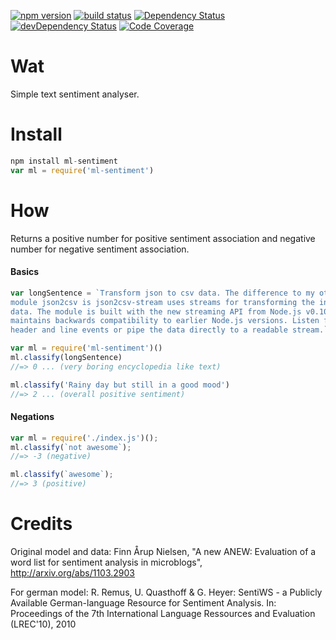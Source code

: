 [![npm version](https://badge.fury.io/js/ml-sentiment.svg)](https://badge.fury.io/js/ml-sentiment)
[![build status](http://img.shields.io/travis/syzer/sentiment-analyser.svg?style=flat)](http://travis-ci.org/syzer/sentiment-analyser)
[![Dependency Status](https://david-dm.org/syzer/sentiment-analyser.svg)](https://david-dm.org/syzer/sentiment-analyser)
[![devDependency Status](https://david-dm.org/syzer/sentiment-analyser/dev-status.svg)](https://david-dm.org/syzer/sentiment-analyser#info=devDependencies)
[![Code Coverage](https://img.shields.io/codecov/c/github/syzer/sentiment-analyser/master.svg)](https://codecov.io/github/syzer/sentiment-analyser?branch=master)
# Wat

Simple text sentiment analyser.


# Install

```js
npm install ml-sentiment
var ml = require('ml-sentiment')
```


# How

Returns a positive number for positive sentiment association
and negative number for negative sentiment association.

#### Basics

```js
var longSentence = `Transform json to csv data. The difference to my other
module json2csv is json2csv-stream uses streams for transforming the incoming
data. The module is built with the new streaming API from Node.js v0.10.0 but
maintains backwards compatibility to earlier Node.js versions. Listen for
header and line events or pipe the data directly to a readable stream.`

var ml = require('ml-sentiment')()
ml.classify(longSentence)
//=> 0 ... (very boring encyclopedia like text)

ml.classify('Rainy day but still in a good mood')
//=> 2 ... (overall positive sentiment)
```

#### Negations

```js
var ml = require('./index.js')();
ml.classify(`not awesome`);
//=> -3 (negative)

ml.classify(`awesome`);
//=> 3 (positive)
```

# Credits

Original model and data:
Finn Årup Nielsen, "A new ANEW: Evaluation of a word list for
sentiment analysis in microblogs", http://arxiv.org/abs/1103.2903

For german model:
R. Remus, U. Quasthoff & G. Heyer: SentiWS - a Publicly Available German-language Resource for Sentiment Analysis.
In: Proceedings of the 7th International Language Ressources and Evaluation (LREC'10), 2010

